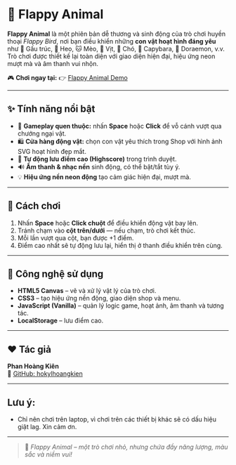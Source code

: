 # 🐾 Flappy Animal

**Flappy Animal** là một phiên bản dễ thương và sinh động của trò chơi huyền thoại _Flappy Bird_, nơi bạn điều khiển những **con vật hoạt hình đáng yêu** như 🐼 Gấu trúc, 🐷 Heo, 🐱 Mèo, 🦆 Vịt, 🐶 Chó, 🐹 Capybara, 🐰 Doraemon, v.v.  
Trò chơi được thiết kế lại toàn diện với giao diện hiện đại, hiệu ứng neon mượt mà và âm thanh vui nhộn.

🎮 **Chơi ngay tại:** 👉 [Flappy Animal Demo](https://hokylhoangkien.github.io/Flappy-Animal/)

---

## ✨ Tính năng nổi bật

- 🐤 **Gameplay quen thuộc:** nhấn **Space** hoặc **Click** để vỗ cánh vượt qua chướng ngại vật.
- 🛍️ **Cửa hàng động vật:** chọn con vật yêu thích trong Shop với hình ảnh SVG hoạt hình đẹp mắt.
- 💾 **Tự động lưu điểm cao (Highscore)** trong trình duyệt.
- 🔊 **Âm thanh & nhạc nền** sinh động, có thể bật/tắt tùy ý.
- 💡 **Hiệu ứng nền neon động** tạo cảm giác hiện đại, mượt mà.

---

## 🚀 Cách chơi

1. Nhấn **Space** hoặc **Click chuột** để điều khiển động vật bay lên.
2. Tránh chạm vào **cột trên/dưới** — nếu chạm, trò chơi kết thúc.
3. Mỗi lần vượt qua cột, bạn được +1 điểm.
4. Điểm cao nhất sẽ tự động lưu lại, hiển thị ở thanh điều khiển trên cùng.

---

## 🧠 Công nghệ sử dụng

- **HTML5 Canvas** – vẽ và xử lý vật lý của trò chơi.
- **CSS3** – tạo hiệu ứng nền động, giao diện shop và menu.
- **JavaScript (Vanilla)** – quản lý logic game, hoạt ảnh, âm thanh và tương tác.
- **LocalStorage** – lưu điểm cao.

---

## ❤️ Tác giả

**Phan Hoàng Kiên**  
📍 [GitHub: hokylhoangkien](https://github.com/hokylhoangkien)

---

## Lưu ý:

- Chỉ nên chơi trên laptop, vì chơi trên các thiết bị khác sẽ có dấu hiệu giật lag. Xin cảm ơn.

---

> 🎨 _Flappy Animal – một trò chơi nhỏ, nhưng chứa đầy năng lượng, màu sắc và niềm vui!_
